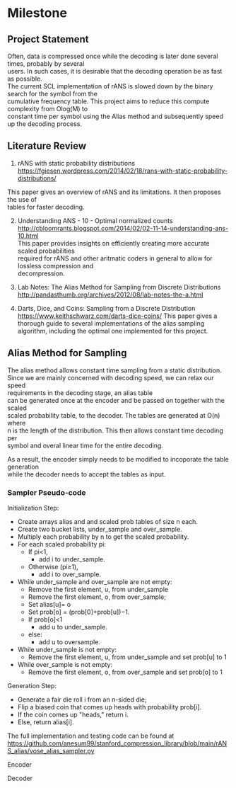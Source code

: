 # Milestone 


## Project Statement

Often, data is compressed once while the decoding is later done several times, probably by several<br/> 
users. In such cases, it is desirable that the decoding operation be as fast as possible.<br/> 
The current SCL implementation of rANS is slowed down by the binary search for the symbol from the <br/>
cumulative frequency table. This project aims to reduce this compute complexity from Olog(M) to <br/>
constant time per symbol using the Alias method and subsequently speed up the decoding process. <br/> 

## Literature Review
1. rANS with static probability distributions<br/>
 https://fgiesen.wordpress.com/2014/02/18/rans-with-static-probability-distributions/<br/>
 
 This paper gives an overview of rANS and its limitations. It then proposes the use of<br/>
 tables for faster decoding.
 
 
2. Understanding ANS - 10 - Optimal normalized counts <br/>
 http://cbloomrants.blogspot.com/2014/02/02-11-14-understanding-ans-10.html<br/>
 This paper provides insights on efficiently creating more accurate scaled probabilities<br/>
 required for rANS and other aritmatic coders in general to allow for lossless compression and <br/>
 decompression. 
 
 
3. Lab Notes: The Alias Method for Sampling from Discrete Distributions <br/>
   http://pandasthumb.org/archives/2012/08/lab-notes-the-a.html



4. Darts, Dice, and Coins: Sampling from a Discrete Distribution<br/>
   https://www.keithschwarz.com/darts-dice-coins/
   This paper gives a thorough guide to several implementations of the alias sampling algorithm, including
   the optimal one implemented for this project.


## Alias Method for Sampling
The alias method allows constant time sampling from a static distribution.<br /> 
Since we are mainly concerned with decoding speed, we can relax our speed <br/>
requirements in the decoding stage, an alias table <br />
can be generated once at the encoder and be passed on together with the scaled <br />
scaled probability table, to the decoder. The tables are generated at O(n) where<br /> 
n is the length of the distribution. This then allows constant time decoding per <br/>
symbol and overal linear time for the entire decoding.<br />

As a result, the encoder simply needs to be modified to incoporate the table generation<br/>
while the decoder needs to accept the tables as input. 




### Sampler Pseudo-code

Initialization Step:<br />
- Create arrays alias and and scaled prob tables of size n each.<br />
 - Create two bucket lists, under_sample and over_sample.<br />
  - Multiply each probability by n to get the scaled probability.<br />
  - For each scaled probability pi:<br />
      - If pi<1,<br />
        - add i to under_sample.<br />
      - Otherwise (pi≥1),<br />
         - add i to over_sample.<br />
  - While under_sample and over_sample are not empty:<br />
      - Remove the first element, u, from under_sample<br />
      - Remove the first element, o, from over_sample; <br />
      - Set alias[u]= o
      - Set prob[o] = (prob[0]+prob[u])−1. <br />
      - If prob[o]<1<br />
        - add u to under_sample.<br />
      - else:<br />
        - add u to oversample.<br />
  - While under_sample is not empty:<br />
      - Remove the first element, u, from under_sample and set prob[u] to 1<br />
  - While over_sample is not empty: <br />
      - Remove the first element, o, from over_sample and set prob[o] to 1<br />
 
Generation Step:<br />
  - Generate a fair die roll i from an n-sided die; <br />
  - Flip a biased coin that comes up heads with probability prob[i].<br />
  - If the coin comes up "heads," return i.<br />
  - Else, return alias[i].<br />
  
The full implementation and testing code can be found at https://github.com/anesum99/stanford_compression_library/blob/main/rANS_alias/vose_alias_sampler.py

Encoder

Decoder
